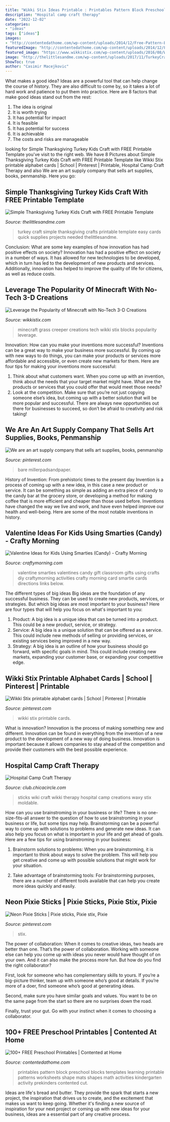 ```yaml
---
title: "Wikki Stix Ideas Printable : Printables Pattern Block Preschool Blocks Templates Learning Printable Patterns Worksheets Shape Mats Shapes Math Activities Kindergarten Activity Prekinders Contented Cut"
description: "Hospital camp craft therapy"
date: "2022-12-02"
categories:
- "ideas"
tags: ["ideas"]
images:
- "http://contentedathome.com/wp-content/uploads/2014/12/Free-Pattern-Block-Printables-415x600.jpg"
featuredImage: "http://contentedathome.com/wp-content/uploads/2014/12/Free-Pattern-Block-Printables-415x600.jpg"
featured_image: "https://www.wikkistix.com/wp-content/uploads/2016/08/Wikki-Stix-Minecraft-Creeper-Craft-for-Kids.jpg"
image: "http://thelittlesandme.com/wp-content/uploads/2017/11/TurkeyCraft_7.jpg"
ShowToc: true
author: "Casimir Macejkovic"
---
```



What makes a good idea?
Ideas are a powerful tool that can help change the course of history. They are also difficult to come by, so it takes a lot of hard work and patience to put them into practice. Here are 8 factors that make good ideas stand out from the rest: 
1. The idea is original 
2. It is worth trying 
3. It has potential for impact 
4. It is feasible 
5. It has potential for success 
6. It is achievable 
7. The costs and risks are manageable 

	

		
looking for Simple Thanksgiving Turkey Kids Craft with FREE Printable Template you've visit to the right web. We have 8 Pictures about Simple Thanksgiving Turkey Kids Craft with FREE Printable Template like Wikki Stix printable alphabet cards | School | Pinterest | Printable, Hospital Camp Craft Therapy and also We are an art supply company that sells art supplies, books, penmanship. Here you go:
		
    
## Simple Thanksgiving Turkey Kids Craft With FREE Printable Template

<img loading=lazy src="http://thelittlesandme.com/wp-content/uploads/2017/11/TurkeyCraft_7.jpg" onerror="this.onerror=null;this.src='https://tse4.mm.bing.net/th?id=OIP.oZAimZlBCRJYH4j5XZY9zgHaE7&amp;pid=15.1';" alt="Simple Thanksgiving Turkey Kids Craft with FREE Printable Template">

_Source: thelittlesandme.com_

>turkey craft simple thanksgiving crafts printable template easy cards quick supplies projects needed thelittlesandme. 

	

Conclusion: What are some key examples of how innovation has had positive effects on society?
Innovation has had a positive effect on society in a number of ways. It has allowed for new technologies to be developed, which in turn has led to the development of new products and services. Additionally, innovation has helped to improve the quality of life for citizens, as well as reduce costs.

    
## Leverage The Popularity Of Minecraft With No-Tech 3-D Creations

<img loading=lazy src="https://www.wikkistix.com/wp-content/uploads/2016/08/Wikki-Stix-Minecraft-Creeper-Craft-for-Kids.jpg" onerror="this.onerror=null;this.src='https://tse4.mm.bing.net/th?id=OIP.m57K80zAw8mkg-zCWpQJPAHaHe&amp;pid=15.1';" alt="Leverage the Popularity of Minecraft with No-Tech 3-D Creations">

_Source: wikkistix.com_

>minecraft grass creeper creations tech wikki stix blocks popularity leverage. 

	

Innovation: How can you make your inventions more successful?
Inventions can be a great way to make your business more successful. By coming up with new ways to do things, you can make your products or services more affordable and accessible, or even create new markets for them. Here are four tips for making your inventions more successful:
1. Think about what customers want. When you come up with an invention, think about the needs that your target market might have. What are the products or services that you could offer that would meet those needs?
2. Look at the competition. Make sure that you’re not just copying someone else’s idea, but coming up with a better solution that will be more popular and successful. There are always new opportunities out there for businesses to succeed, so don’t be afraid to creativity and risk taking!

    
## We Are An Art Supply Company That Sells Art Supplies, Books, Penmanship

<img loading=lazy src="https://i.pinimg.com/originals/81/f4/17/81f417a1fcd82c03a198c495cbdfb639.jpg" onerror="this.onerror=null;this.src='https://tse4.mm.bing.net/th?id=OIP.D8NwK5kdxjCd9haZpsgjRwHaKG&amp;pid=15.1';" alt="We are an art supply company that sells art supplies, books, penmanship">

_Source: pinterest.com_

>bare millerpadsandpaper. 

	

History of Invention: From prehistoric times to the present day
Invention is a process of coming up with a new idea, in this case a new product or service. It can be something as simple as adding an extra piece of candy to the candy bar at the grocery store, or developing a method for making coffee that is more efficient and cheaper than those used before. Inventions have changed the way we live and work, and have even helped improve our health and well-being. Here are some of the most notable inventions in history.

    
## Valentine Ideas For Kids Using Smarties (Candy) - Crafty Morning

<img loading=lazy src="https://cdn.craftymorning.com/wp-content/uploads/2015/01/smarties-valentines-day-gift-ideas-for-kids.png" onerror="this.onerror=null;this.src='https://tse2.mm.bing.net/th?id=OIP.lILFj9YtFv8_wXnAfYTBNgHaMl&amp;pid=15.1';" alt="Valentine Ideas for Kids Using Smarties (Candy) - Crafty Morning">

_Source: craftymorning.com_

>valentine smarties valentines candy gift classroom gifts using crafts diy craftymorning activities crafty morning card smartie cards directions links below. 

	

The different types of big ideas
Big ideas are the foundation of any successful business. They can be used to create new products, services, or strategies. But which big ideas are most important to your business? Here are four types that will help you focus on what's important to you: 
1. Product: A big idea is a unique idea that can be turned into a product. This could be a new product, service, or strategy. 
2. Service: A big idea is a unique solution that can be offered as a service. This could include new methods of selling or providing services, or existing services being improved in a new way. 
3. Strategy: A big idea is an outline of how your business should go forward, with specific goals in mind. This could include creating new markets, expanding your customer base, or expanding your competitive edge.

    
## Wikki Stix Printable Alphabet Cards | School | Pinterest | Printable

<img loading=lazy src="https://s-media-cache-ak0.pinimg.com/600x315/1e/ba/55/1eba557aa87b4e68d55ebf4855e3aee7.jpg" onerror="this.onerror=null;this.src='https://tse2.mm.bing.net/th?id=OIP.YOVonTcXM8VX2UNmHObTTQHaD4&amp;pid=15.1';" alt="Wikki Stix printable alphabet cards | School | Pinterest | Printable">

_Source: pinterest.com_

>wikki stix printable cards. 

	

What is innovation?
Innovation is the process of making something new and different. Innovation can be found in everything from the invention of a new product to the development of a new way of doing business. Innovation is important because it allows companies to stay ahead of the competition and provide their customers with the best possible experience.

    
## Hospital Camp Craft Therapy

<img loading=lazy src="https://club.chicacircle.com/wp-content/uploads/2011/07/wiki-creations.jpg" onerror="this.onerror=null;this.src='https://tse3.mm.bing.net/th?id=OIP.2xIQON030X6P-CZhK7pPKwHaEl&amp;pid=15.1';" alt="Hospital Camp Craft Therapy">

_Source: club.chicacircle.com_

>sticks wiki craft wikki therapy hospital camp creations waxy stix moldable. 

	

How can you use brainstroming in your business or life?
There is no one-size-fits-all answer to the question of how to use brainstroming in your business or life, but some tips may help. Brainstorming can be a powerful way to come up with solutions to problems and generate new ideas. It can also help you focus on what is important in your life and get ahead of goals. Here are a few tips for using brainstroming in your business: 
1. Brainstorm solutions to problems: When you are brainstorming, it is important to think about ways to solve the problem. This will help you get creative and come up with possible solutions that might work for your situation. 

2. Take advantage of brainstorming tools: For brainstorming purposes, there are a number of different tools available that can help you create more ideas quickly and easily.

    
## Neon Pixie Sticks | Pixie Sticks, Pixie Stix, Pixie

<img loading=lazy src="https://i.pinimg.com/736x/5b/d8/ab/5bd8ab0a2c96a2393baad735e252bd6f--glow-party-pixie.jpg" onerror="this.onerror=null;this.src='https://tse2.mm.bing.net/th?id=OIP.qLIl-PGm2hwYPMaWCXbXOwHaE8&amp;pid=15.1';" alt="Neon Pixie Sticks | Pixie sticks, Pixie stix, Pixie">

_Source: pinterest.com_

>stix. 

	

The power of collaboration:
When it comes to creative ideas, two heads are better than one. That’s the power of collaboration.
Working with someone else can help you come up with ideas you never would have thought of on your own. And it can also make the process more fun. But how do you find the right collaborator?

First, look for someone who has complementary skills to yours. If you’re a big-picture thinker, team up with someone who’s good at details. If you’re more of a doer, find someone who’s good at generating ideas.

Second, make sure you have similar goals and values. You want to be on the same page from the start so there are no surprises down the road.

Finally, trust your gut. Go with your instinct when it comes to choosing a collaborator.

    
## 100+ FREE Preschool Printables | Contented At Home

<img loading=lazy src="http://contentedathome.com/wp-content/uploads/2014/12/Free-Pattern-Block-Printables-415x600.jpg" onerror="this.onerror=null;this.src='https://tse3.mm.bing.net/th?id=OIP.pXtmjR58PgZ_EopDbQ-6ZgHaKt&amp;pid=15.1';" alt="100+ FREE Preschool Printables | Contented at Home">

_Source: contentedathome.com_

>printables pattern block preschool blocks templates learning printable patterns worksheets shape mats shapes math activities kindergarten activity prekinders contented cut. 

	

Ideas are life's bread and butter. They provide the spark that starts a new project, the inspiration that drives us to create, and the excitement that makes us want to keep going. Whether it's finding a new source of inspiration for your next project or coming up with new ideas for your business, ideas are a essential part of any creative process.


